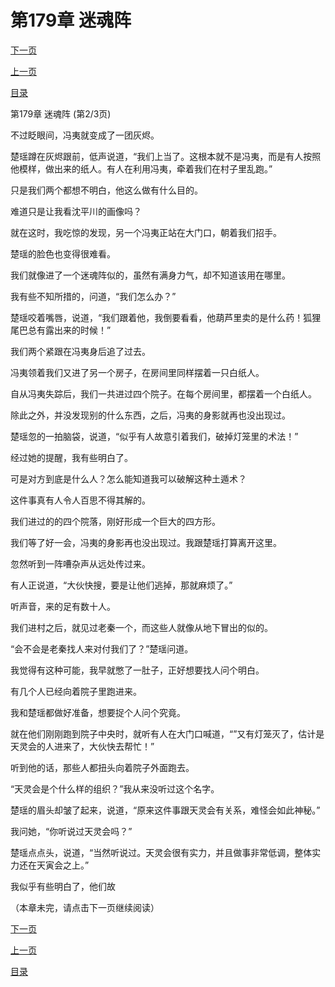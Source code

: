 <h1>第179章    迷魂阵</h1>
            <div><p><a href="./0536_%E7%AC%AC179%E7%AB%A0_%E8%BF%B7%E9%AD%82%E9%98%B5.md">下一页</a></p><p><a href="./0534_%E7%AC%AC179%E7%AB%A0_%E8%BF%B7%E9%AD%82%E9%98%B5.md">上一页</a></p><p><a href="../">目录</a></p></div>
            <div><p>第179章    迷魂阵 (第2/3页)</p><p>不过眨眼间，冯夷就变成了一团灰烬。</p><p>楚瑶蹲在灰烬跟前，低声说道，“我们上当了。这根本就不是冯夷，而是有人按照他模样，做出来的纸人。有人在利用冯夷，牵着我们在村子里乱跑。”</p><p>只是我们两个都想不明白，他这么做有什么目的。</p><p>难道只是让我看沈平川的画像吗？</p><p>就在这时，我吃惊的发现，另一个冯夷正站在大门口，朝着我们招手。</p><p>楚瑶的脸色也变得很难看。</p><p>我们就像进了一个迷魂阵似的，虽然有满身力气，却不知道该用在哪里。</p><p>我有些不知所措的，问道，“我们怎么办？”</p><p>楚瑶咬着嘴唇，说道，“我们跟着他，我倒要看看，他葫芦里卖的是什么药！狐狸尾巴总有露出来的时候！”</p><p>我们两个紧跟在冯夷身后追了过去。</p><p>冯夷领着我们又进了另一个房子，在房间里同样摆着一只白纸人。</p><p>自从冯夷失踪后，我们一共进过四个院子。在每个房间里，都摆着一个白纸人。</p><p>除此之外，并没发现别的什么东西，之后，冯夷的身影就再也没出现过。</p><p>楚瑶忽的一拍脑袋，说道，“似乎有人故意引着我们，破掉灯笼里的术法！”</p><p>经过她的提醒，我有些明白了。</p><p>可是对方到底是什么人？怎么能知道我可以破解这种土遁术？</p><p>这件事真有人令人百思不得其解的。</p><p>我们进过的的四个院落，刚好形成一个巨大的四方形。</p><p>我们等了好一会，冯夷的身影再也没出现过。我跟楚瑶打算离开这里。</p><p>忽然听到一阵嘈杂声从远处传过来。</p><p>有人正说道，“大伙快搜，要是让他们逃掉，那就麻烦了。”</p><p>听声音，来的足有数十人。</p><p>我们进村之后，就见过老秦一个，而这些人就像从地下冒出的似的。</p><p>“会不会是老秦找人来对付我们了？”楚瑶问道。</p><p>我觉得有这种可能，我早就憋了一肚子，正好想要找人问个明白。</p><p>有几个人已经向着院子里跑进来。</p><p>我和楚瑶都做好准备，想要捉个人问个究竟。</p><p>就在他们刚刚跑到院子中央时，就听有人在大门口喊道，“”又有灯笼灭了，估计是天灵会的人进来了，大伙快去帮忙！”</p><p>听到他的话，那些人都扭头向着院子外面跑去。</p><p>“天灵会是个什么样的组织？”我从来没听过这个名字。</p><p>楚瑶的眉头却皱了起来，说道，“原来这件事跟天灵会有关系，难怪会如此神秘。”</p><p>我问她，“你听说过天灵会吗？”</p><p>楚瑶点点头，说道，“当然听说过。天灵会很有实力，并且做事非常低调，整体实力还在天寅会之上。”</p><p>我似乎有些明白了，他们故</p><p>（本章未完，请点击下一页继续阅读）</p></div>
            <div><p><a href="./0536_%E7%AC%AC179%E7%AB%A0_%E8%BF%B7%E9%AD%82%E9%98%B5.md">下一页</a></p><p><a href="./0534_%E7%AC%AC179%E7%AB%A0_%E8%BF%B7%E9%AD%82%E9%98%B5.md">上一页</a></p><p><a href="../">目录</a></p></div>